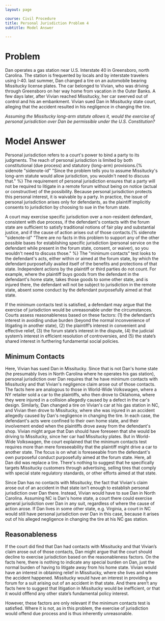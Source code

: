 ```yaml
---
layout: page

course: Civil Procedure 
title: Personal Jurisdiction Problem 4
subtitle: Model Answer
  
---
```


# Problem

Dan operates a gas station near U.S. Interstate 40 in Greensboro, north Carolina. The station is frequented by locals and by interstate travelers using I-40. last summer, Dan changed a tire on an automobile bearing Missitucky license plates. The car belonged to Vivian, who was driving through Greensboro on her way home from vacation in the Outer Banks. A few days later, after Vivian reached Missitucky, her car swerved out of control and his an embankment. Vivian sued Dan in Missitucky state court, alleging that the accident resulted in his negligence in changing the tire. 

_Assuming the Missitucky long-arm statute allows it, would the exercise of personal jurisdiction over Dan be permissible under the U.S. Constitution?_

# Model Answer 

Personal jurisdiction refers to a court's power to bind a party to its judgments. The reach of personal jurisdiction is limited by both constitutional (due process) and statutory (long-arm) provisions.{% sidenote "sidenote-id" "Since the problem tells you to assume Missitucky's long-arm statute would allow jurisdiction, you wouldn't need to discuss that." %} The requirement of personal jurisdiction ensures that a party will not be required to litigate in a remote forum without being on notice (actual or constructive) of the possibility. Because personal jurisdiction protects this personal interest, it is waivable by a party. In practice, the issue of personal jurisdiction arises only for defendants, as the plaintiff implicitly consents to jurisdiction by choosing to sue in the forum state.

A court may exercise specific jurisdiction over a non-resident defendant, consistent with due process, if the defendant's contacts with the forum state are sufficient to satisfy traditional notions of fair play and substantial justice, and if the cause of action arises out of those contacts.{% sidenote "sidenote-id" "There are no facts in this problem to support any of the other possible bases for establishing specific jurisdiction (personal service on the defendant while present in the forum state, consent, or waiver), so you wouldn't need to discuss those." %} The "minimum contacts" test looks to the defendant's acts, either within or aimed at the forum state, by which the defendant purposefully availed itself of the benefits and protections of that state. Independent actions by the plaintiff or third parties do not count. For example, where the plaintiff buys goods from the defendant in the defendant's home state, takes those goods to some other state, and is injured there, the defendant will not be subject to jurisdiction in the remote state, absent some conduct by the defendant purposefully aimed at that state. 

If the minimum contacts test is satisfied, a defendant may argue that the exercise of jurisdiction would be unreasonable under the circumstances. Courts assess reasonableness based on these factors: (1) the defendant’s interest in avoiding undue burden (beyond the normal inconvenience of litigating in another state), (2) the plaintiff’s interest in convenient and effective relief, (3) the forum state’s interest in the dispute, (4) the judicial system’s interest in efficient resolution of controversies, and (5) the state’s shared interest in furthering fundamental social policies.

## Minimum Contacts 

Here, Vivian has sued Dan in Missitucky. Since that is not Dan's home state (he presumably lives in North Carolina where he operates his gas station), personal jurisdiction over Dan requires that he have minimum contacts with Missitucky and that Vivian's negligence claim arose out of those contacts. The facts here are analogous to those in World-Wide Volkswagen, where a NY retailer sold a car to the plaintiffs, who then drove to Oklahoma, where they were injured in a collision allegedly caused by a defect in the car's design. Similarly, Dan changed a tire on Vivian's car at his gas station in NC, and Vivian then drove to Missitucky, where she was injured in an accident allegedly caused by Dan's negligence in changing the tire. In each case, the defendant's acts were confined to their own home state, and their involvement ended when the plaintiffs drove away from the defendant's shop. Vivian might argue that Dan should have foreseen that she would be driving to Missitucky, since her car had Missitucky plates. But in World-Wide Volkswagen, the court explained that the minimum contacts test requires more than mere foreseeability that the plaintiff might drive a car to another state. The focus is on what is foreseeable from the defendant's own purposeful conduct purposefully aimed at the forum state. Here, all Dan did was replace a tire. There's nothing to suggest that he specifically targets Missitucky customers through advertising, selling tires that comply with special state regulatory standards, or other efforts aimed at that state. 

Since Dan has no contacts with Missitucky, the fact that Vivian's claim arose out of an accident in that state isn't enough to establish personal jurisdiction over Dan there. Instead, Vivian would have to sue Dan in North Carolina. Assuming NC is Dan's home state, a court there could exercise general jurisdiction over Dan in any suit, regardless of where the cause of action arose. If Dan lives in some other state, e.g. Virginia, a court in NC would still have personal jurisdiction over Dan in this case, because it arises out of his alleged negligence in changing the tire at his NC gas station. 

## Reasonableness

If the court did find that Dan had contacts with Missitucky and that Vivian’s claim arose out of those contacts, Dan might argue that the court should decline to exercise jurisdiction based on the reasonableness factors. On the facts here, there is nothing to indicate any special burden on Dan, just the normal burden of having to litigate away from his home state. Vivian would have an interest in obtaining relief in Missitucky, where she lives and where the accident happened. Missitucky would have an interest in providing a forum for a suit arising out of an accident in that state. And there aren’t any facts here to suggest that litigation in Missitucky would be inefficient, or that it would offfend any other state’s fundamental policy interest. 

However, these factors are only relevant if the minimum contacts test is satisfied. Where it is not, as in this problem, the exercise of jurisdiction would offend due process and is thus inherently unreasonable. 
